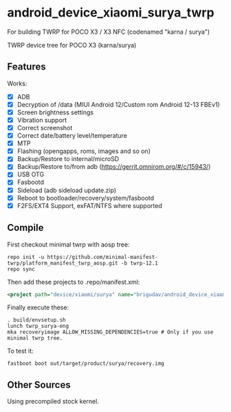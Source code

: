 # android_device_xiaomi_surya_twrp
For building TWRP for POCO X3 / X3 NFC (codenamed "karna / surya")

TWRP device tree for POCO X3 (karna/surya)

## Features

Works:

- [X] ADB
- [X] Decryption of /data (MIUI Android 12/Custom rom Android 12-13 FBEv1)
- [X] Screen brightness settings
- [X] Vibration support
- [X] Correct screenshot
- [X] Correct date/battery level/temperature
- [X] MTP
- [X] Flashing (opengapps, roms, images and so on)
- [X] Backup/Restore to internal/microSD
- [X] Backup/Restore to/from adb (https://gerrit.omnirom.org/#/c/15943/)
- [X] USB OTG
- [X] Fasbootd
- [X] Sideload (adb sideload update.zip)
- [X] Reboot to bootloader/recovery/system/fasbootd
- [X] F2FS/EXT4 Support, exFAT/NTFS where supported

## Compile

First checkout minimal twrp with aosp tree:

```
repo init -u https://github.com/minimal-manifest-twrp/platform_manifest_twrp_aosp.git -b twrp-12.1
repo sync
```

Then add these projects to .repo/manifest.xml:

```xml
<project path="device/xiaomi/surya" name="brigudav/android_device_xiaomi_surya_twrp" remote="github" revision="android-12.1" />
```

Finally execute these:

```
. build/envsetup.sh
lunch twrp_surya-eng
mka recoveryimage ALLOW_MISSING_DEPENDENCIES=true # Only if you use minimal twrp tree.
```

To test it:

```
fastboot boot out/target/product/surya/recovery.img
```

## Other Sources

Using precompiled stock kernel.
